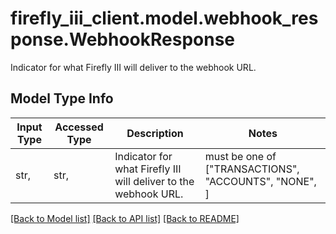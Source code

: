 # firefly_iii_client.model.webhook_response.WebhookResponse

Indicator for what Firefly III will deliver to the webhook URL.

## Model Type Info
Input Type | Accessed Type | Description | Notes
------------ | ------------- | ------------- | -------------
str,  | str,  | Indicator for what Firefly III will deliver to the webhook URL. | must be one of ["TRANSACTIONS", "ACCOUNTS", "NONE", ] 

[[Back to Model list]](../../README.md#documentation-for-models) [[Back to API list]](../../README.md#documentation-for-api-endpoints) [[Back to README]](../../README.md)

